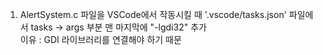 1. AlertSystem.c 파일을 VSCode에서 작동시킬 때 '.vscode/tasks.json' 파일에서 tasks → args 부분 맨 마지막에 "-lgdi32" 추가 <br/>
이유 : GDI 라이브러리를 연결해야 하기 때문
